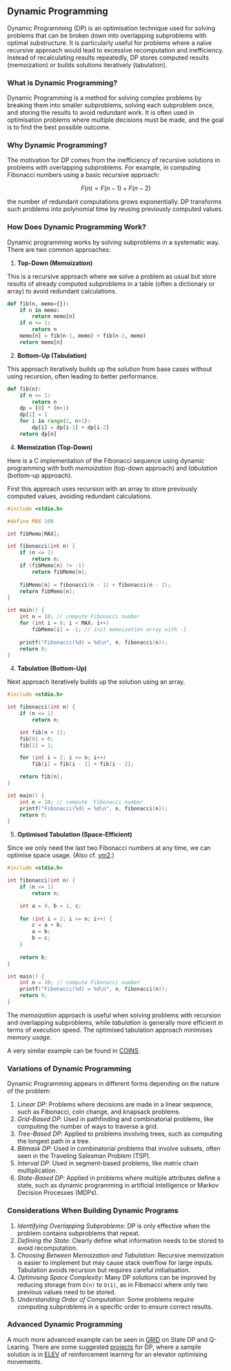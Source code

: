 
## Dynamic Programming

Dynamic Programming (DP) is an optimisation technique used for solving problems that can
be broken down into overlapping subproblems with optimal substructure. It is particularly
useful for problems where a naïve recursive approach would lead to excessive recomputation
and inefficiency. Instead of recalculating results repeatedly, DP stores computed results
(memoization) or builds solutions iteratively (tabulation).


### What is Dynamic Programming?

Dynamic Programming is a method for solving complex problems by breaking them into smaller
subproblems, solving each subproblem once, and storing the results to avoid redundant work.
It is often used in optimisation problems where multiple decisions must be made, and the
goal is to find the best possible outcome.


### Why Dynamic Programming?

The motivation for DP comes from the inefficiency of recursive solutions in problems with
overlapping subproblems. For example, in computing Fibonacci numbers using a basic recursive
approach:

```math
F(n) = F(n-1) + F(n-2)
```
the number of redundant computations grows exponentially. DP transforms such problems into
polynomial time by reusing previously computed values.


### How Does Dynamic Programming Work?

Dynamic programming works by solving subproblems in a systematic
way. There are two common approaches:

1. __Top-Down (Memoization)__

This is a recursive approach where we solve a problem as usual
but store results of already computed subproblems in a table
(often a dictionary or array) to avoid redundant calculations.

```python
def fib(n, memo={}):
    if n in memo:
        return memo[n]
    if n <= 1:
        return n
    memo[n] = fib(n-1, memo) + fib(n-2, memo)
    return memo[n]
```

2. __Bottom-Up (Tabulation)__

This approach iteratively builds up the solution from base cases
without using recursion, often leading to better performance.

```python
def fib(n):
    if n <= 1:
        return n
    dp = [0] * (n+1)
    dp[1] = 1
    for i in range(2, n+1):
        dp[i] = dp[i-1] + dp[i-2]
    return dp[n]
```


4. __Memoization (Top-Down)__

Here is a C implementation of the Fibonacci sequence using dynamic programming
with both *memoization* (top-down approach) and *tabulation* (bottom-up approach).

First this approach uses recursion with an array to store previously computed values,
avoiding redundant calculations.

```c
#include <stdio.h>

#define MAX 100

int fibMemo[MAX];

int fibonacci(int n) {
    if (n <= 1) 
        return n;
    if (fibMemo[n] != -1) 
        return fibMemo[n];
    
    fibMemo[n] = fibonacci(n - 1) + fibonacci(n - 2);
    return fibMemo[n];
}

int main() {
    int n = 10; // compute Fibonacci number
    for (int i = 0; i < MAX; i++)
        fibMemo[i] = -1; // init memoization array with -1
    
    printf("Fibonacci(%d) = %d\n", n, fibonacci(n));
    return 0;
}
```


4. __Tabulation (Bottom-Up)__

Next approach iteratively builds up the solution using an array.

```c
#include <stdio.h>

int fibonacci(int n) {
    if (n <= 1) 
        return n;

    int fib[n + 1];
    fib[0] = 0;
    fib[1] = 1;

    for (int i = 2; i <= n; i++) 
        fib[i] = fib[i - 1] + fib[i - 2];

    return fib[n];
}

int main() {
    int n = 10; // compute ¨Fibonacci number
    printf("Fibonacci(%d) = %d\n", n, fibonacci(n));
    return 0;
}
```

5. __Optimised Tabulation (Space-Efficient)__

Since we only need the last two Fibonacci numbers at any time,
we can optimise space usage. (Also cf. [vm2](./../../ch02/vm2/).)

```c
#include <stdio.h>

int fibonacci(int n) {
    if (n <= 1) 
        return n;

    int a = 0, b = 1, c;
    
    for (int i = 2; i <= n; i++) {
        c = a + b;
        a = b;
        b = c;
    }
    
    return b;
}

int main() {
    int n = 10; // compute Fibonacci number
    printf("Fibonacci(%d) = %d\n", n, fibonacci(n));
    return 0;
}
```

The *memoization* approach is useful when solving problems with recursion and
overlapping subproblems, while *tabulation* is generally more efficient in terms
of execution speed. The optimised tabulation approach minimises *memory usage*.

A very similar example can be found in [COINS](./COINS.md).


### Variations of Dynamic Programming

Dynamic Programming appears in different forms depending on the nature of the problem:
1. *Linear DP*: Problems where decisions are made in a linear sequence, such as Fibonacci,
   coin change, and knapsack problems.
2. *Grid-Based DP*: Used in pathfinding and combinatorial problems, like computing the number
   of ways to traverse a grid.
3. *Tree-Based DP*: Applied to problems involving trees, such as computing the longest path
   in a tree.
4. *Bitmask DP*: Used in combinatorial problems that involve subsets, often seen in the
   Traveling Salesman Problem (TSP).
5. *Interval DP*: Used in segment-based problems, like matrix chain multiplication.
6. *State-Based DP*: Applied in problems where multiple attributes define a state, such as
   dynamic programming in artificial intelligence or Markov Decision Processes (MDPs).


### Considerations When Building Dynamic Programs

1. *Identifying Overlapping Subproblems*: DP is only effective when the problem contains
   subproblems that repeat.
2. *Defining the State*: Clearly define what information needs to be stored to avoid
   recomputation.
3. *Choosing Between Memoization and Tabulation*: Recursive memoization is easier to
   implement but may cause stack overflow for large inputs. Tabulation avoids recursion
   but requires careful initialisation.
4. *Optimising Space Complexity*: Many DP solutions can be improved by reducing storage
   from `O(n)` to `O(1)`, as in Fibonacci where only two previous values need to be stored.
5. *Understanding Order of Computation*: Some problems require computing subproblems
   in a specific order to ensure correct results.


### Advanced Dynamic Programming

A much more advanced example can be seen in [GRID](./GRID.md) on State DP and
Q-Learing. There are some suggested [projects](./PROJECTS.md) for DP, where a
sample solution is in [ELEV](./ELEV.md) of reinforcement learning for an elevator
optimising movements.

